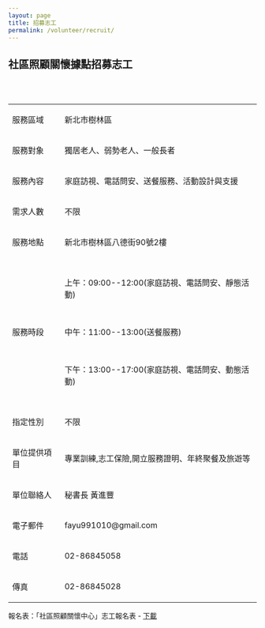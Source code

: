 ```yaml
---
layout: page
title: 招募志工
permalink: /volunteer/recruit/
---
```


## 社區照顧關懷據點招募志工
<br/><br/>

<table class="table table-bordered">
  <tbody>
    <tr>
      <td>
        <p>服務區域</p>
      </td>
      <td>
        <p>新北市樹林區</p>
      </td>
    </tr>
    <tr>
      <td>
        <p>服務對象</p>
      </td>
      <td>
        <p>獨居老人、弱勢老人、一般長者</p>
      </td>
    </tr>
    <tr>
      <td>
        <p>服務內容</p>
      </td>
      <td>
        <p>家庭訪視、電話問安、送餐服務、活動設計與支援</p>
      </td>
    </tr>
    <tr>
      <td>
        <p>需求人數</p>
      </td>
      <td>
        <p>不限</p>
      </td>
    </tr>
    <tr>
      <td>
        <p>服務地點</p>
      </td>
      <td>
        <p>新北市樹林區八德街90號2樓</p>
      </td>
    </tr>
    <tr>
      <td>
        <p>服務時段</p>
      </td>
      <td>
        <p>上午：09:00--12:00(家庭訪視、電話問安、靜態活動)</p><br/>
        <p>中午：11:00--13:00(送餐服務)</p><br/>
        <p>下午：13:00--17:00(家庭訪視、電話問安、動態活動)</p>
      </td>
    </tr>
    <tr>
      <td>
        <p>指定性別</p>
      </td>
      <td>
        <p>不限</p>
      </td>
    </tr>
    <tr>
      <td>
        <p>單位提供項目</p>
      </td>
      <td>
        <p>專業訓練,志工保險,開立服務證明、年終聚餐及旅遊等</p>
      </td>
    </tr>
    <tr>
      <td>
        <p>單位聯絡人</p>
      </td>
      <td>
        <p>秘書長 黃進豐</p>
      </td>
    </tr>
    <tr>
      <td>
        <p>電子郵件</p>
      </td>
      <td>
        <p>fayu991010@gmail.com</p>
      </td>
    </tr>
    <tr>
      <td>
        <p>電話</p>
      </td>
      <td>
        <p>02-86845058</p>
      </td>
    </tr>
    <tr>
      <td>
        <p>傳真</p>
      </td>
      <td>
        <p>02-86845028</p>
      </td>
    </tr>
  </tbody>
</table>


報名表：「社區照顧關懷中心」志工報名表 - [下載](/static_files/doc/關懷據點志工報名表.docx)
